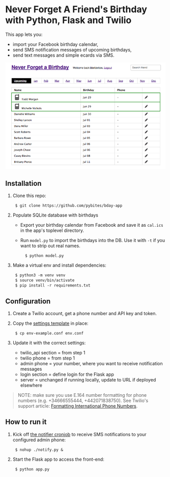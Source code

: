 # Never Forget A Friend's Birthday with Python, Flask and Twilio 

This app lets you:

- import your Facebook birthday calendar,
- send SMS notification messages of upcoming birthdays,
- send text messages and simple ecards via SMS.

![app-printscreen](app-printscreen.png)

## Installation

1. Clone this repo:

		$ git clone https://github.com/pybites/bday-app


2. Populate SQLite database with birthdays 

	- Export your birthday calendar from Facebook and save it as `cal.ics` in the app's toplevel directory.
	- Run `model.py` to import the birthdays into the DB. Use it with `-t` if you want to strip out real names.

			$ python model.py

3. Make a virtual env and install dependencies:

		$ python3 -m venv venv 
		$ source venv/bin/activate
		$ pip install -r requirements.txt

## Configuration

1. Create a Twilio account, get a phone number and API key and token.

2. Copy the [settings template](https://github.com/pybites/bday-app/blob/master/env-example.conf) in place:

		$ cp env-example.conf env.conf

3. Update it with the correct settings:
	
	* twilio_api section = from step 1
	* twilio phone = from step 1
	* admin phone = your number, where you want to receive notification messages
	* login section = define login for the Flask app
	* server = unchanged if running locally, update to URL if deployed elsewhere

> NOTE: make sure you use E.164 number formatting for phone numbers (e.g. +34666555444, +442071838750). See Twilio's support article: [Formatting International Phone Numbers](https://support.twilio.com/hc/en-us/articles/223183008-Formatting-International-Phone-Numbers).

## How to run it

1. Kick off [the notifier cronjob](https://github.com/pybites/bday-app/blob/master/notify.py) to receive SMS notifications to your configured admin phone:

		$ nohup ./notify.py &
	
2. Start the Flask app to access the front-end: 

		$ python app.py
